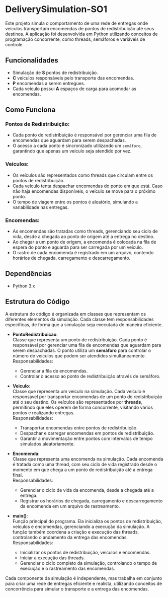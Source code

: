 # DeliverySimulation-SO1

Este projeto simula o comportamento de uma rede de entregas onde veículos transportam encomendas de pontos de redistribuição até seus destinos. A aplicação foi desenvolvida em Python utilizando conceitos de programação concorrente, como threads, semáforos e variáveis de controle.

## Funcionalidades

- Simulação de **S** pontos de redistribuição.
- **C** veículos responsáveis pelo transporte das encomendas.
- **P** encomendas a serem entregues.
- Cada veículo possui **A** espaços de carga para acomodar as encomendas.

## Como Funciona

### Pontos de Redistribuição:
- Cada ponto de redistribuição é responsável por gerenciar uma fila de encomendas que aguardam para serem despachadas.
- O acesso a cada ponto é sincronizado utilizando um `semáforo`, garantindo que apenas um veículo seja atendido por vez.
  
### Veículos:
- Os veículos são representados como threads que circulam entre os pontos de redistribuição.
- Cada veículo tenta despachar encomendas do ponto em que está. Caso não haja encomendas disponíveis, o veículo se move para o próximo ponto.
- O tempo de viagem entre os pontos é aleatório, simulando a variabilidade nas entregas.

### Encomendas:
- As encomendas são tratadas como threads, gerenciando seu ciclo de vida, desde a chegada ao ponto de origem até a entrega no destino.
- Ao chegar a um ponto de origem, a encomenda é colocada na fila de espera do ponto e aguarda para ser carregada por um veículo.
- O rastro de cada encomenda é registrado em um arquivo, contendo horários de chegada, carregamento e descarregamento.

## Dependências
- Python 3.x

## Estrutura do Código

A estrutura do código é organizada em classes que representam os diferentes elementos da simulação. Cada classe tem responsabilidades específicas, de forma que a simulação seja executada de maneira eficiente.

- **PontoRedistribuicao**:  
  Classe que representa um ponto de redistribuição. Cada ponto é responsável por gerenciar uma fila de encomendas que aguardam para serem despachadas. O ponto utiliza um **semáforo** para controlar o número de veículos que podem ser atendidos simultaneamente.  
  Responsabilidades:
  - Gerenciar a fila de encomendas.
  - Controlar o acesso ao ponto de redistribuição através de semáforo.

- **Veiculo**:  
  Classe que representa um veículo na simulação. Cada veículo é responsável por transportar encomendas de um ponto de redistribuição até o seu destino. Os veículos são representados por **threads**, permitindo que eles operem de forma concorrente, visitando vários pontos e realizando entregas.  
  Responsabilidades:
  - Transportar encomendas entre pontos de redistribuição.
  - Despachar e carregar encomendas em pontos de redistribuição.
  - Garantir a movimentação entre pontos com intervalos de tempo simulados aleatoriamente.

- **Encomenda**:  
  Classe que representa uma encomenda na simulação. Cada encomenda é tratada como uma thread, com seu ciclo de vida registrado desde o momento em que chega a um ponto de redistribuição até a entrega final.  
  Responsabilidades:
  - Gerenciar o ciclo de vida da encomenda, desde a chegada até a entrega.
  - Registrar os horários de chegada, carregamento e descarregamento da encomenda em um arquivo de rastreamento.

- **main()**:  
  Função principal do programa. Ela inicializa os pontos de redistribuição, veículos e encomendas, gerenciando a execução da simulação. A função também coordena a criação e execução das threads, controlando o andamento da entrega das encomendas.  
  Responsabilidades:
  - Inicializar os pontos de redistribuição, veículos e encomendas.
  - Iniciar a execução das threads.
  - Gerenciar o ciclo completo da simulação, controlando o tempo de execução e o rastreamento das encomendas.

Cada componente da simulação é independente, mas trabalha em conjunto para criar uma rede de entregas eficiente e realista, utilizando conceitos de concorrência para simular o transporte e a entrega das encomendas.
